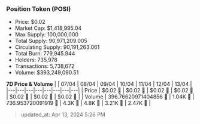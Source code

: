 
  ### Position Token (POSI)
  - Price: $0.02
  - Market Cap: $1,418,995.04
  - Max Supply: 100,000,000
  - Total Supply: 90,971,209.005
  - Circulating Supply: 90,191,263.061
  - Total Burn: 779,945.944
  - Holders: 735,978
  - Transactions: 5,738,672
  - Volume: $393,249,090.51

  **7D Price & Volume**
  | | 07&#x2F;04 | 08&#x2F;04 | 09&#x2F;04 | 10&#x2F;04 | 11&#x2F;04 | 12&#x2F;04 | 13&#x2F;04 |
  |---|---|---|---|---|---|---|---|
  | Price | $0.02 🚀 | $0.02 🚀 | $0.02 🔻 | $0.02 🔻 | $0.02 🔻 | $0.02 🔻 | $0.02 🔻 |
  | Volume | 396.76620971404856 🔻 | 1.04K 🚀 | 736.953720091919 🔻 | 4.3K 🚀 | 4.8K 🚀 | 3.21K 🔻 | 2.47K 🔻 |

  > updated_at: Apr 13, 2024 5:26 PM
